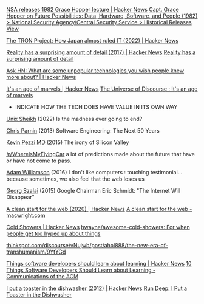 
[NSA releases 1982 Grace Hopper lecture | Hacker News](https://news.ycombinator.com/item?id=41356528)
[Capt. Grace Hopper on Future Possibilities: Data, Hardware, Software, and People (1982) > National Security Agency/Central Security Service > Historical Releases View](https://www.nsa.gov/helpful-links/nsa-foia/declassification-transparency-initiatives/historical-releases/view/article/3880193/capt-grace-hopper-on-future-possibilities-data-hardware-software-and-people-1982/)

[The TRON Project: How Japan almost ruled IT (2022) | Hacker News](https://news.ycombinator.com/item?id=37720632)

[Reality has a surprising amount of detail (2017) | Hacker News](https://news.ycombinator.com/item?id=38407851)
[Reality has a surprising amount of detail](http://johnsalvatier.org/blog/2017/reality-has-a-surprising-amount-of-detail)

[Ask HN: What are some unpopular technologies you wish people knew more about? | Hacker News](https://news.ycombinator.com/item?id=38499134)

[It's an age of marvels | Hacker News](https://news.ycombinator.com/item?id=40342188)
[The Universe of Discourse : It's an age of marvels](https://blog.plover.com/tech/its-an-age-of-marvels.html)
- INDICATE HOW THE TECH DOES HAVE VALUE IN ITS OWN WAY

[Unix Sheikh](https://unixsheikh.com/articles/is-the-madness-ever-going-to-end.html)
(2022) Is the madness ever going to end?

[Chris Parnin](http://blog.ninlabs.com/2013/12/software-engineering-the-next-50-years/)
(2013) Software Engineering: The Next 50 Years

[Kevin Pezzi MD](https://www.linkedin.com/pulse/irony-silicon-valley-kevin-pezzi-md/)
(2015) The irony of Silicon Valley

[/r/WhereIsMyFlyingCar](https://www.reddit.com/r/WhereIsMyFlyingCar/)
a lot of predictions made about the future that have or have not come to pass.

[Adam Williamson](https://www.happyassassin.net/2016/11/04/i-dont-like-computers/)
(2016) I don't like computers : touching testimonial... because sometimes, we also feel that the web loses us

[Georg Szalai](https://www.hollywoodreporter.com/news/google-chairman-eric-schmidt-internet-765989)
(2015) Google Chairman Eric Schmidt: "The Internet Will Disappear"

[A clean start for the web (2020) | Hacker News](https://news.ycombinator.com/item?id=31373643)
[A clean start for the web - macwright.com](https://macwright.com/2020/08/22/clean-starts-for-the-web.html)

[Cold Showers | Hacker News](https://news.ycombinator.com/item?id=31793030)
[hwayne/awesome-cold-showers: For when people get too hyped up about things](https://github.com/hwayne/awesome-cold-showers)

[thinkspot.com/discourse/vNujwb/post/ahol888/the-new-era-of-transhumanism/9YtYGd](https://thinkspot.com/discourse/vNujwb/post/ahol888/the-new-era-of-transhumanism/9YtYGd)

[Things software developers should learn about learning | Hacker News](https://news.ycombinator.com/item?id=38777647)
[10 Things Software Developers Should Learn about Learning - Communications of the ACM](https://cacm.acm.org/research/10-things-software-developers-should-learn-about-learning/)

[I put a toaster in the dishwasher (2012) | Hacker News](https://news.ycombinator.com/item?id=41235662)
[Run Deep: I Put a Toaster in the Dishwasher](https://jdstillwater.blogspot.com/2012/05/i-put-toaster-in-dishwasher.html)
